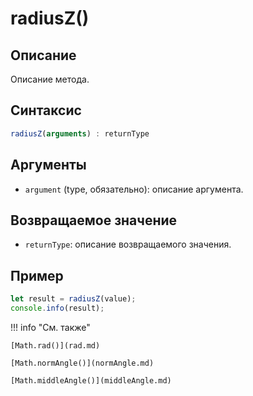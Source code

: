 # radiusZ()

## Описание
Описание метода.

## Синтаксис
```javascript
radiusZ(arguments) : returnType
```

## Аргументы
- `argument` (type, обязательно): описание аргумента.

## Возвращаемое значение
- `returnType`: описание возвращаемого значения.

## Пример
```javascript linenums="1"
let result = radiusZ(value);
console.info(result);
```

!!! info "См. также"

    [Math.rad()](rad.md)

    [Math.normAngle()](normAngle.md)

    [Math.middleAngle()](middleAngle.md)
